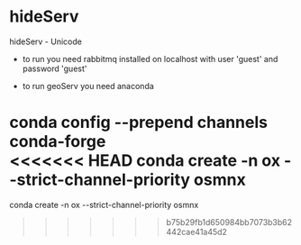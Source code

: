 # hideServ

hideServ - Unicode

- to run you need rabbitmq installed on localhost with user 'guest' and password 'guest'

- to run geoServ you need anaconda 

conda config --prepend channels conda-forge <br />
<<<<<<< HEAD
conda create -n ox --strict-channel-priority osmnx
=======
conda create -n ox --strict-channel-priority osmnx


>>>>>>> b75b29fb1d650984bb7073b3b62442cae41a45d2
